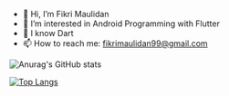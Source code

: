 - 👋 Hi, I’m Fikri Maulidan
- 👀 I’m interested in Android Programming with Flutter
- 🌱 I know Dart 
- 📫 How to reach me: fikrimaulidan99@gmail.com

<!---
fikrimaulidan99/fikrimaulidan99 is a ✨ special ✨ repository because its `README.md` (this file) appears on your GitHub profile.
You can click the Preview link to take a look at your changes..
--->
![Anurag's GitHub stats](https://github-readme-stats.vercel.app/api?username=fikrimaulidan99&theme=flag-india&show_icons=true)

[![Top Langs](https://github-readme-stats.vercel.app/api/top-langs/?username=fikrimaulidan99&theme=flag-india&layout=compact&langs_count=10)](https://github.com/fikrimaulidan99/github-readme-stats)
